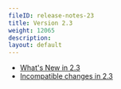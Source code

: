 ```yaml
---
fileID: release-notes-23
title: Version 2.3
weight: 12065
description: 
layout: default
---
```

- [What's New in 2.3](release-notes-new-features23)
- [Incompatible changes in 2.3](release-notes-upgrading-changes23)
